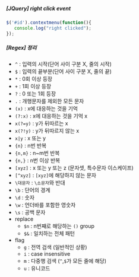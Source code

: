 ##### [JQuery] right click event

```javascript
$('#id').contextmenu(function(){
   console.log("right clicked");
});
```

##### [Regex] 정리

- `^` : 입력의 시작(단어 사이 구분 X, 줄의 시작)
- `$` : 입력의 끝부분(단어 사이 구분 X, 줄의 끝)
- `*` : 0회 이상 등장
- `+` : 1회 이상 등장
- `?` : 0 또는 1회 등장
- `.` : 개행문자를 제외한 모든 문자
- `(x)` : x에 대응하는 것을 기억
- `(?:x)` : x에 대응하는 것을 기억 x
- `x(?=y)` : y가 뒤따르는 x
- `x(?!y)` : y가 뒤따르지 않는 x
- `x|y` : x 또는 y
- `{n}` : n번 반복
- `{n,m}` :  n~m번 반복
- `{n,}` : n번 이상 반복
- `[xyz]` : x 또는 y 또는 z (문자셋, 특수문자 이스케이프)
- `[^xyz]` : `[xyz]`에 해당하지 않는 문자
- `\대문자` : `\소문자`와 반대
- `\b` : 단어의 경계
- `\d` : 숫자
- `\w` : 언더바를 포함한 영숫자
- `\s` : 공백 문자
- replace
  - `$n` : n번쨰로 해당하는 `()` group
  - `$&` : 일치하는 전체 패턴
- flag
  - `g` : 전역 검색 (일반적인 상황)
  - `i` : case insensitive
  - `m` : 다중행 검색 (`^`,`$`가 모든 줄에 해당)
  - `u` : 유니코드